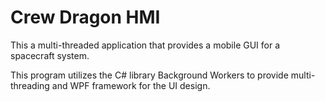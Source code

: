 # Crew Dragon HMI

This a multi-threaded application that provides a mobile GUI for a spacecraft system.

This program utilizes the C# library Background Workers to provide multi-threading and WPF framework for the UI design.

